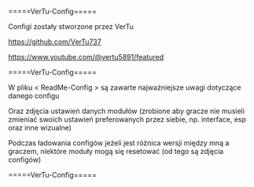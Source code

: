 =====VerTu-Config=====

Configi zostały stworzone przez VerTu

https://github.com/VerTu737

https://www.youtube.com/@vertu5891/featured

=====VerTu-Config=====

W pliku < ReadMe-Config > są zawarte najważniejsze uwagi dotyczące danego configu

Oraz zdjęcia ustawień danych modułów (zrobione aby gracze nie musieli zmieniać swoich ustawień preferowanych przez siebie, np. interface, esp oraz inne wizualne)

Podczas ładowania configów jeżeli jest różnica wersji między mną a graczem, niektóre moduły mogą się resetować (od tego są zdjęcia configów)

=====VerTu-Config=====
